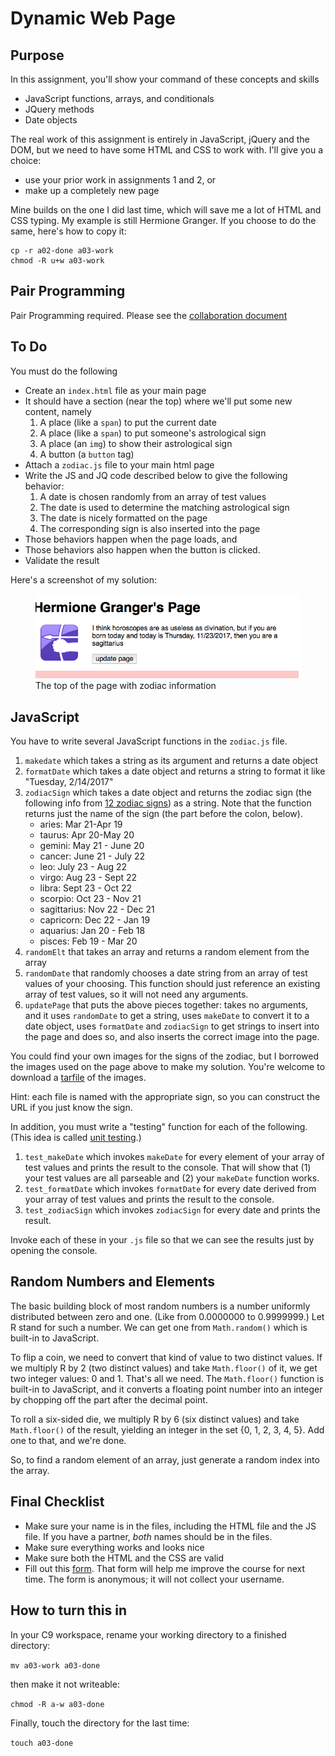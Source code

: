 # Dynamic Web Page

## Purpose

In this assignment, you'll show your command of these concepts and skills

* JavaScript functions, arrays, and conditionals
* JQuery methods
* Date objects

The real work of this assignment is entirely in JavaScript, jQuery and the
DOM, but we need to have some HTML and CSS to work with. I'll give you a
choice:

* use your prior work in assignments 1 and 2, or
* make up a completely new page

Mine builds on the one I did last time, which will save me a lot of HTML
and CSS typing. My example is still Hermione Granger. If you choose to do
the same, here's how to copy it:

```
cp -r a02-done a03-work
chmod -R u+w a03-work
```

## Pair Programming

Pair Programming required. Please see the [collaboration document](https://docs.google.com/a/wellesley.edu/spreadsheets/d/1j2OovDGNy2IOdtfvNsYRLG2NwD_4MH_GIoPNryb3FtU/edit?usp=sharing)

## To Do

You must do the following

* Create an `index.html` file as your main page
* It should have a section (near the top) where we'll put some new
content, namely
    1. A place (like a `span`) to put the current date
    1. A place (like a `span`) to put someone's astrological sign
    1. A place (an `img`) to show their astrological sign
    1. A button (a `button` tag)
* Attach a `zodiac.js` file to your main html page
* Write the JS and JQ code described below to give the following behavior:
    1. A date is chosen randomly from an array of test values
    1. The date is used to determine the matching astrological sign
    1. The date is nicely formatted on the page
    1. The corresponding sign is also inserted into the page
* Those behaviors happen when the page loads, and
* Those behaviors also happen when the button is clicked.
* Validate the result

Here's a screenshot of my solution:

<figure>
<img src="a3-screenshot.png">
<figcaption>The top of the page with zodiac information</figcaption>
</figure>

## JavaScript

You have to write several JavaScript functions in the `zodiac.js` file.

1. `makedate` which takes a string as its argument and returns a date object
1. `formatDate` which takes a date object and returns a string to format it like "Tuesday, 2/14/2017"
1. `zodiacSign` which takes a date object and returns the zodiac sign (the
following info from [12 zodiac
signs](http://www.psychicguild.com/horoscopes_explained.php)) as a
string. Note that the function returns just the name of the sign (the part
before the colon, below). 
    * aries: Mar 21-Apr 19
    * taurus: Apr 20-May 20
    * gemini: May 21 - June 20
    * cancer: June 21 - July 22
    * leo: July 23 - Aug 22
    * virgo: Aug 23 - Sept 22
    * libra: Sept 23 - Oct 22
    * scorpio: Oct 23 - Nov 21
    * sagittarius: Nov 22 - Dec 21
    * capricorn: Dec 22 - Jan 19
    * aquarius: Jan 20 - Feb 18
    * pisces: Feb 19 - Mar 20
1. `randomElt` that takes an array and returns a random element from the array
1. `randomDate` that randomly chooses a date string from an array of test
values of your choosing. This function should just reference an existing
array of test values, so it will not need any arguments.
1. `updatePage` that puts the above pieces together:  takes no arguments,
and it uses `randomDate` to get a string, uses `makeDate` to convert it to a date object, uses `formatDate` and `zodiacSign` to get strings to insert into the page and does so, and also inserts the correct image into the page.

You could find your own images for the signs of the zodiac, but I borrowed
the images used on the page above to make my solution. You're welcome to
download a [tarfile](../../downloads/zodiac.tar) of the images.
    
Hint: each file is named with the appropriate sign, so you can construct
the URL if you just know the sign.

In addition, you must write a "testing" function for each of the
following. (This idea is called [unit
testing](https://en.wikipedia.org/wiki/Unit_testing).)

1. `test_makeDate` which invokes `makeDate` for every element of your
array of test values and prints the result to the console. That will show
that (1) your test values are all parseable and (2) your `makeDate`
function works.
1. `test_formatDate` which invokes `formatDate` for every date derived
from your array of test values and prints the result to the console.
1. `test_zodiacSign` which invokes `zodiacSign` for every date and prints
the result.

Invoke each of these in your `.js` file so that we can see the results
just by opening the console.  


## Random Numbers and Elements

The basic building block of most random numbers is a number uniformly
distributed between zero and one.  (Like from 0.0000000 to 0.9999999.)
Let R stand for such a number.  We can get one from `Math.random()` which
is built-in to JavaScript.

To flip a coin, we need to convert that kind of value to two distinct
values. If we multiply R by 2 (two distinct values) and take
`Math.floor()` of it, we get two integer values: 0 and 1. That's all we
need.  The `Math.floor()` function is built-in to JavaScript, and it
converts a floating point number into an integer by chopping off the part
after the decimal point.

To roll a six-sided die, we multiply R by 6 (six distinct values) and take
`Math.floor()` of the result, yielding an integer in the set {0, 1, 2, 3,
4, 5}. Add one to that, and we're done.

So, to find a random element of an array, just generate a random index
into the array.


## Final Checklist

* Make sure your name is in the files, including the HTML file and the JS file. If you have a partner, *both* names should be in the files.
* Make sure everything works and looks nice
* Make sure both the HTML and the CSS are valid
* Fill out this [form](https://goo.gl/forms/gGYPnuELLl0Ne1jU2). That form will help me improve the course for next time. The form is anonymous; it will not collect your username.

## How to turn this in

In your C9 workspace, rename your working directory to a finished directory:

`mv a03-work a03-done`

then make it not writeable:

`chmod -R a-w a03-done`

Finally, touch the directory for the last time:

`touch a03-done`

